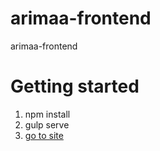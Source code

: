 # arimaa-frontend
arimaa-frontend

# Getting started
1. npm install
2. gulp serve
3. [go to site](http://localhost:3000)
